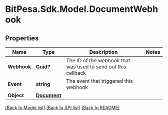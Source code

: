 # BitPesa.Sdk.Model.DocumentWebhook
## Properties

Name | Type | Description | Notes
------------ | ------------- | ------------- | -------------
**Webhook** | **Guid?** | The ID of the webhook that was used to send out this callback | 
**Event** | **string** | The event that triggered this webhook | 
**Object** | [**Document**](Document.md) |  | 

[[Back to Model list]](../README.md#documentation-for-models) [[Back to API list]](../README.md#documentation-for-api-endpoints) [[Back to README]](../README.md)

